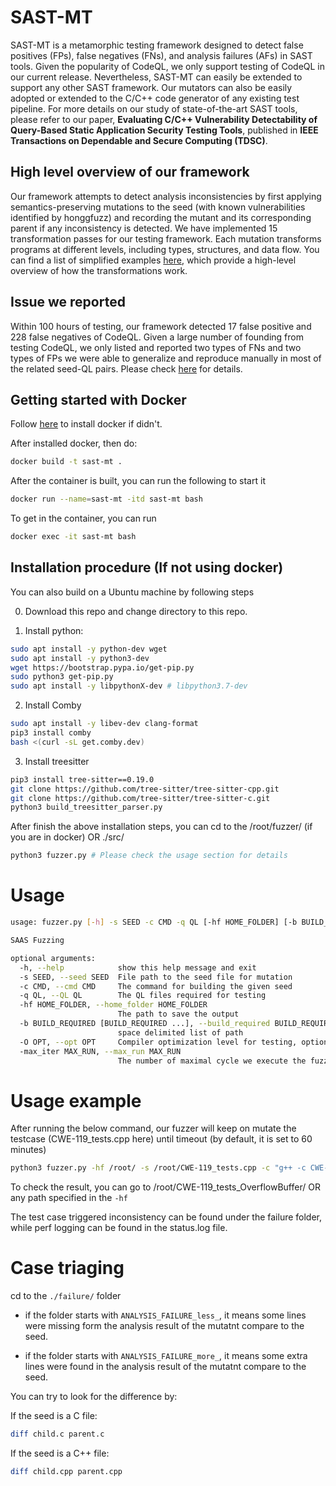 # SAST-MT

SAST-MT is a metamorphic testing framework designed to detect false positives (FPs), false negatives (FNs), and analysis failures (AFs) in SAST tools. Given the popularity of CodeQL, we only support testing of CodeQL in our current release. Nevertheless, SAST-MT can easily be extended to support any other SAST framework. Our mutators can also be easily adopted or extended to the C/C++ code generator of any existing test pipeline. For more details on our study of state-of-the-art SAST tools, please refer to our paper, **Evaluating C/C++ Vulnerability Detectability of Query-Based Static Application Security Testing Tools**, published in **IEEE Transactions on Dependable and Secure Computing (TDSC)**. 

## High level overview of our framework

Our framework attempts to detect analysis inconsistencies by first applying semantics-preserving mutations to the seed (with known vulnerabilities identified by honggfuzz) and recording the mutant and its corresponding parent if any inconsistency is detected.
We have implemented 15 transformation passes for our testing framework. Each mutation transforms programs at different levels, including types, structures, and data flow. You can find a list of simplified examples [here](mutator.md), which provide a high-level overview of how the transformations work. 

## Issue we reported

Within 100 hours of testing, our framework detected 17 false positive and 228 false negatives of CodeQL. Given a large number of founding from testing CodeQL, we only listed and reported two types of FNs and two types of FPs we were able to generalize and reproduce manually in most of the related seed-QL pairs. Please check [here](issue.md) for details.

## Getting started with Docker

Follow [here](https://docs.docker.com/engine/install/) to install docker if didn't.

After installed docker, then do:

```bash
docker build -t sast-mt .
```

After the container is built, you can run the following to start it  

```bash
docker run --name=sast-mt -itd sast-mt bash 
```

To get in the container, you can run 

```bash
docker exec -it sast-mt bash
```

## Installation procedure (If not using docker)

You can also build on a Ubuntu machine by following steps

0. Download this repo and change directory to this repo.

1. Install python:
```bash
sudo apt install -y python-dev wget 
sudo apt install -y python3-dev  
wget https://bootstrap.pypa.io/get-pip.py
sudo python3 get-pip.py
sudo apt install -y libpythonX-dev # libpython3.7-dev
```

2. Install Comby 
```bash
sudo apt install -y libev-dev clang-format
pip3 install comby
bash <(curl -sL get.comby.dev)
```

3. Install treesitter 
```bash
pip3 install tree-sitter==0.19.0
git clone https://github.com/tree-sitter/tree-sitter-cpp.git
git clone https://github.com/tree-sitter/tree-sitter-c.git
python3 build_treesitter_parser.py
```

After finish the above installation steps, you can cd to the /root/fuzzer/ (if you are in docker) OR ./src/

```bash
python3 fuzzer.py # Please check the usage section for details 
```

# Usage 

```bash
usage: fuzzer.py [-h] -s SEED -c CMD -q QL [-hf HOME_FOLDER] [-b BUILD_REQUIRED [BUILD_REQUIRED ...]] [-O OPT] [-max_iter MAX_RUN]

SAAS Fuzzing

optional arguments:
  -h, --help            show this help message and exit
  -s SEED, --seed SEED  File path to the seed file for mutation
  -c CMD, --cmd CMD     The command for building the given seed
  -q QL, --QL QL        The QL files required for testing
  -hf HOME_FOLDER, --home_folder HOME_FOLDER
                        The path to save the output
  -b BUILD_REQUIRED [BUILD_REQUIRED ...], --build_required BUILD_REQUIRED [BUILD_REQUIRED ...]
                        space delimited list of path
  -O OPT, --opt OPT     Compiler optimization level for testing, option 0,1,2,3. By default, we follow the opion of the cmd
  -max_iter MAX_RUN, --max_run MAX_RUN
                        The number of maximal cycle we execute the fuzzer

```

# Usage example 

After running the below command, our fuzzer will keep on mutate the testcase (CWE-119_tests.cpp here) until timeout (by default, it is set to 60 minutes)

```bash
python3 fuzzer.py -hf /root/ -s /root/CWE-119_tests.cpp -c "g++ -c CWE-119_tests.cpp" -q "/root/codeql-codeql-cli-v2.8.1/cpp/ql/src/Security/CWE/CWE-119/OverflowBuffer.ql" 
```

To check the result, you can go to /root/CWE-119_tests_OverflowBuffer/ OR any path specified in the ```-hf```  

The test case triggered inconsistency can be found under the failure folder, while perf logging can be found in the status.log file. 

# Case triaging 

cd to the ```./failure/``` folder

- if the folder starts with ```ANALYSIS_FAILURE_less_```, it means some lines were missing form the analysis result of the mutatnt compare to the seed.

- if the folder starts with ```ANALYSIS_FAILURE_more_```, it means some extra lines were found in the analysis result of the mutatnt compare to the seed.

You can try to look for the difference by: 

If the seed is a C file:

```bash
diff child.c parent.c
```

If the seed is a C++ file:

```bash
diff child.cpp parent.cpp
```


